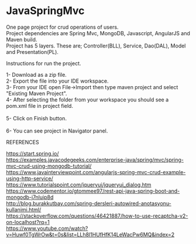 # JavaSpringMvc

One page project for crud operations of users.<br/>
Project dependencies are Spring Mvc, MongoDB, Javascript, AngularJS and Maven build. <br/>
Project has 5 layers. These are; Controller(BLL), Service, Dao(DAL), Model and Presentation(PL).

Instructions for run the project.

1-	Download as a zip file.                                                                                                                  
2-	Export the file into your IDE workspace.                                                                                                 
3-	From your IDE open File->Import then type maven project and select "Existing Maven Project".																        
4-	After selecting the folder from your workspace you should see a pom.xml file in project field.<br/>                                        																              					
5-	Click on Finish button.	<br/>																																																	                  																																																					 
6-	You can see project in Navigator panel.
<br/>

REFERENCES

https://start.spring.io/<br/>
https://examples.javacodegeeks.com/enterprise-java/spring/mvc/spring-mvc-crud-using-mongodb-tutorial/<br/>
https://www.javainterviewpoint.com/angularjs-spring-mvc-crud-example-using-http-service/<br/>
https://www.tutorialspoint.com/jqueryui/jqueryui_dialog.htm<br/>
https://www.codementor.io/gtommee97/rest-api-java-spring-boot-and-mongodb-j7nluip8d<br/>
http://blog.burakkutbay.com/spring-dersleri-autowired-anotasyonu-kullanimi.html/<br/>
https://stackoverflow.com/questions/46421887/how-to-use-recaptcha-v2-on-localhost?rq=1<br/>
https://www.youtube.com/watch?v=Huwf0TgWrOw&t=0s&list=LLh8l1HUfHfK14LeWacPw6MQ&index=2
